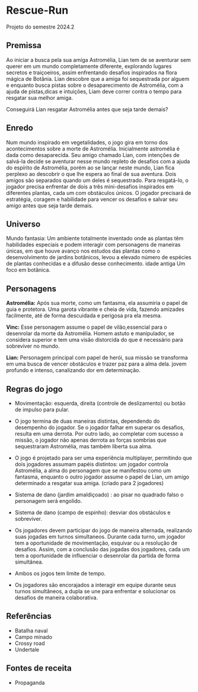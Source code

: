 # Rescue-Run
Projeto do semestre 2024.2

## Premissa
Ao iniciar a busca pela sua amiga Astromélia, Lian tem de se aventurar sem querer em um mundo completamente diferente, explorando lugares secretos e traiçoeiros, assim enfrentando desafios inspirados na flora mágica de Botânia. Lian descobre que a amiga foi sequestrada por alguem e enquanto busca pistas sobre o desaparecimento de Astromélia, com a ajuda de pistas,dicas e intuições, Liam deve correr contra o tempo para resgatar sua melhor amiga.

Conseguirá Lian resgatar Astromélia antes que seja tarde demais?

## Enredo
Num mundo inspirado em vegetalidades, o jogo gira em torno dos acontecimentos sobre a morte de Astromélia. Inicialmente astromélia é dada como desaparecida. Seu amigo chamado Lian, com intenções de salvá-la decide se aventurar nesse mundo repleto de desafios com a ajuda do espírito de Astromélia, porém ao se lançar neste mundo, Lian fica perplexo ao descobrir o que lhe espera ao final de sua aventura. Dois amigos são separados quando um deles é sequestrado. Para resgatá-lo, o jogador precisa enfrentar de dois a três mini-desafios inspirados em diferentes plantas, cada um com obstáculos únicos. O jogador precisará de estratégia, coragem e habilidade para vencer os desafios e salvar seu amigo antes que seja tarde demais.

## Universo
Mundo fantasia: Um ambiente totalmente inventado onde as plantas têm habilidades especiais e podem interagir com personagens de maneiras únicas, em que houve avanço nos estudos das plantas como o desenvolvimento de jardins botânicos, levou a elevado número de espécies de plantas conhecidas e a difusão desse conhecimento. idade antiga Um foco em botânica.

## Personagens
**Astromélia:** Após sua morte, como um fantasma, ela assumiria o papel de guia e protetora. Uma garota vibrante e cheia de vida, fazendo amizades facilmente, até de forma descuidada e perigosa pra ela mesma.

**Vinc:** Esse personagem assume o papel de vilão,essencial para o desenrolar da morte da Astromélia. Homem astuto e manipulador, se considera superior e tem uma visão distorcida do que é necessário para sobreviver no mundo.

**Lian:** Personagem principal com papel de herói, sua missão se transforma em uma busca de vencer obstáculos e trazer paz para a alma dela. jovem profundo e intenso, canalizando dor em determinação.

## Regras do jogo
- Movimentação: esquerda, direita (controle de deslizamento) ou botão de impulso para pular.

- O jogo termina de duas maneiras distintas, dependendo do desempenho do jogador. Se o jogador falhar em superar os desafios, resulta em uma derrota. Por outro lado, ao completar com sucesso a missão, o jogador não apenas derrota as forças sombrias que sequestraram Astromélia, mas também liberta sua alma.

- O jogo é projetado para ser uma experiência multiplayer, permitindo que dois jogadores assumam papéis distintos: um jogador controla Astromélia, a alma do personagem que se manifestou como um fantasma, enquanto o outro jogador assume o papel de Lian, um amigo determinado a resgatar sua amiga. (criado para 2 jogadores)

- Sistema de dano (jardim amaldiçoado) : ao pisar no quadrado falso o personagem será engolido.

- Sistema de dano (campo de espinho): desviar dos obstáculos e sobreviver.

- Os jogadores devem participar do jogo de maneira alternada, realizando suas jogadas em turnos simultaneos. Durante cada turno, um jogador tem a oportunidade de movimentação, esquivar ou a resolução de desafios. Assim, com a conclusão das jogadas dos jogadores, cada um tem a oportunidade de influenciar o desenrolar da partida de forma simultânea. 

- Ambos os jogos tem limite de tempo.

- Os jogadores são encorajados a interagir em equipe durante seus turnos simultâneos, a dupla se une para enfrentar e solucionar os desafios de maneira colaborativa.

## Referências
- Batalha naval
- Campo minado 
- Crossy road
- Undertale

## Fontes de receita
- Propaganda


